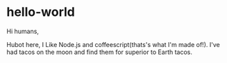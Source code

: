 # hello-world

Hi humans,

Hubot here, I Like Node.js and coffeescript(thats's what I'm made of!).
I've had tacos on the moon and find them for superior to Earth tacos.

